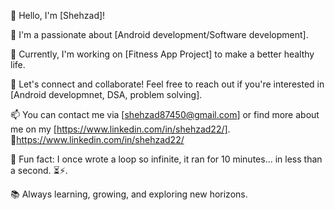 

<!--
**SHEHZAD22/SHEHZAD22** is a ✨ _special_ ✨ repository because its `README.md` (this file) appears on your GitHub profile.

Here are some ideas to get you started:

- 🔭 I’m currently working on ...
- 🌱 I’m currently learning ...
- 👯 I’m looking to collaborate on ...
- 🤔 I’m looking for help with ...
- 💬 Ask me about ...
- 📫 How to reach me: ...
- 😄 Pronouns: ...
- ⚡ Fun fact: ...
-->

👋 Hello, I'm [Shehzad]!

🚀 I'm a passionate about [Android development/Software development].

🌱 Currently, I'm working on [Fitness App Project] to make a better healthy life.

💬 Let's connect and collaborate! Feel free to reach out if you're interested in [Android developmnet, DSA, problem solving].

📫 You can contact me via [shehzad87450@gmail.com] or find more about me on my [https://www.linkedin.com/in/shehzad22/].
🔗https://www.linkedin.com/in/shehzad22/

🌟 Fun fact: I once wrote a loop so infinite, it ran for 10 minutes... in less than a second. ⏳⚡.

📚 Always learning, growing, and exploring new horizons.

<!-- 
👋 Hey there, I'm [Your Name]!

📱 Aspiring Android Developer | 🧡 Java | 📝 XML | 💻 Kotlin | 🗃️ SQL

🚀 I'm a passionate student with a strong love for mobile app development, especially on the Android platform. My journey in the world of code has been a thrilling adventure, and I'm here to share my experiences and creations with you.

📚 Currently, I'm diving deep into Android app development, crafting apps that are both user-friendly and visually appealing. From designing sleek UIs with XML to writing efficient code in Java and Kotlin, I'm committed to creating apps that make everyday life easier.

🌐 You can find some of my latest projects right here on my GitHub profile. Feel free to explore, contribute, or provide feedback; I'm always eager to learn and grow.

📊 When I'm not coding, you might find me immersed in the world of databases, fine-tuning SQL queries to make data dance to my tune.

💬 Let's connect and learn together! If you have questions, ideas, or just want to chat about Android development or tech in general, drop me a message.

🌟 Fun fact: I believe that the best code is not only functional but also a work of art. It's all about finding that perfect balance between form and function.

📫 Reach out to me at [Your Email Address] or connect with me on [LinkedIn/Twitter/Personal Website], where I share my insights and coding adventures.

🔍 Always exploring, always coding, and always eager to create something new!

-->

